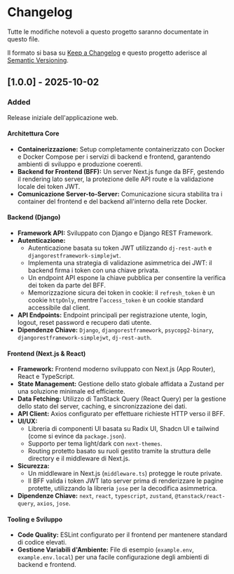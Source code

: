 # Changelog

Tutte le modifiche notevoli a questo progetto saranno documentate in questo file.

Il formato si basa su [Keep a Changelog](https://keepachangelog.com/en/1.0.0/) e questo progetto aderisce al [Semantic Versioning](https://semver.org/spec/v2.0.0.html).

## [1.0.0] - 2025-10-02

### Added

Release iniziale dell'applicazione web.

#### Architettura Core
- **Containerizzazione:** Setup completamente containerizzato con Docker e Docker Compose per i servizi di backend e frontend, garantendo ambienti di sviluppo e produzione coerenti.
- **Backend for Frontend (BFF):** Un server Next.js funge da BFF, gestendo il rendering lato server, la protezione delle API route e la validazione locale dei token JWT.
- **Comunicazione Server-to-Server:** Comunicazione sicura stabilita tra i container del frontend e del backend all'interno della rete Docker.

#### Backend (Django)
- **Framework API:** Sviluppato con Django e Django REST Framework.
- **Autenticazione:**
    - Autenticazione basata su token JWT utilizzando `dj-rest-auth` e `djangorestframework-simplejwt`.
    - Implementa una strategia di validazione asimmetrica dei JWT: il backend firma i token con una chiave privata.
    - Un endpoint API espone la chiave pubblica per consentire la verifica dei token da parte del BFF.
    - Memorizzazione sicura dei token in cookie: il `refresh_token` è un cookie `httpOnly`, mentre l'`access_token` è un cookie standard accessibile dal client.
- **API Endpoints:** Endpoint principali per registrazione utente, login, logout, reset password e recupero dati utente.
- **Dipendenze Chiave:** `Django`, `djangorestframework`, `psycopg2-binary`, `djangorestframework-simplejwt`, `dj-rest-auth`.

#### Frontend (Next.js & React)
- **Framework:** Frontend moderno sviluppato con Next.js (App Router), React e TypeScript.
- **State Management:** Gestione dello stato globale affidata a Zustand per una soluzione minimale ed efficiente.
- **Data Fetching:** Utilizzo di TanStack Query (React Query) per la gestione dello stato del server, caching, e sincronizzazione dei dati.
- **API Client:** Axios configurato per effettuare richieste HTTP verso il BFF.
- **UI/UX:**
    - Libreria di componenti UI basata su Radix UI, Shadcn UI e tailwind (come si evince da `package.json`).
    - Supporto per tema light/dark con `next-themes`.
    - Routing protetto basato su ruoli gestito tramite la struttura delle directory e il middleware di Next.js.
- **Sicurezza:**
    - Un middleware in Next.js (`middleware.ts`) protegge le route private.
    - Il BFF valida i token JWT lato server prima di renderizzare le pagine protette, utilizzando la libreria `jose` per la decodifica asimmetrica.
- **Dipendenze Chiave:** `next`, `react`, `typescript`, `zustand`, `@tanstack/react-query`, `axios`, `jose`.

#### Tooling e Sviluppo
- **Code Quality:** ESLint configurato per il frontend per mantenere standard di codice elevati.
- **Gestione Variabili d'Ambiente:** File di esempio (`example.env`, `example.env.local`) per una facile configurazione degli ambienti di backend e frontend.
